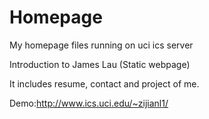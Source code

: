 # Homepage
My homepage files running on uci ics server

Introduction to James Lau (Static webpage)

It includes resume, contact and project of me.

Demo:http://www.ics.uci.edu/~zijianl1/
